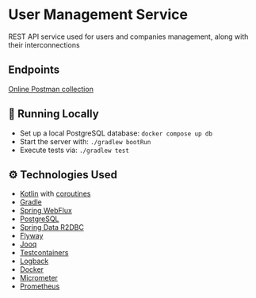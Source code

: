 # User Management Service
REST API service used for users and companies management, along with their interconnections 

## Endpoints
[Online Postman collection](https://documenter.getpostman.com/view/19365947/2s9YeD7sov)

## 🚀 Running Locally
* Set up a local PostgreSQL database: `docker compose up db`
* Start the server with: `./gradlew bootRun`
* Execute tests via: `./gradlew test`

## ⚙️ Technologies Used
* [Kotlin](https://kotlinlang.org/) with [coroutines](https://kotlinlang.org/docs/coroutines-overview.html)
* [Gradle](https://gradle.org/)
* [Spring WebFlux](https://docs.spring.io/spring-framework/reference/web/webflux.html)
* [PostgreSQL](https://www.postgresql.org/)
* [Spring Data R2DBC](https://spring.io/projects/spring-data-r2dbc)
* [Flyway](https://flywaydb.org/)
* [Jooq](https://www.jooq.org/)
* [Testcontainers](https://testcontainers.com/)
* [Logback](https://logback.qos.ch/)
* [Docker](https://www.docker.com/)
* [Micrometer](https://micrometer.io/)
* [Prometheus](https://prometheus.io/)
